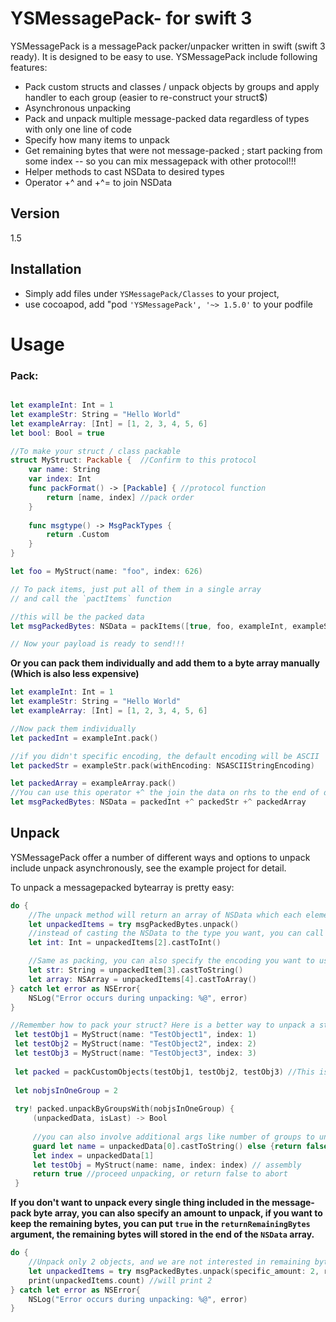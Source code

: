 # YSMessagePack- for swift 3

YSMessagePack is a messagePack packer/unpacker written in swift (swift 3 ready). It is designed to be easy to use. YSMessagePack include following features:

- Pack custom structs and classes / unpack objects by groups and apply handler to each group (easier to re-construct your struct$)
- Asynchronous unpacking
- Pack and unpack multiple message-packed data regardless of types with only one line of code
- Specify how many items to unpack
- Get remaining bytes that were not message-packed ; start packing from some index -- so you can mix messagepack with other protocol!!! 
- Helper methods to cast NSData to desired types
- Operator +^ and +^= to join NSData 


## Version
 1.5

## Installation

- Simply add files under `YSMessagePack/Classes` to your project, 
- use cocoapod, add "pod `'YSMessagePack', '~> 1.5.0'` to your podfile  

# Usage 
### Pack:



```swift

let exampleInt: Int = 1
let exampleStr: String = "Hello World"
let exampleArray: [Int] = [1, 2, 3, 4, 5, 6]
let bool: Bool = true

//To make your struct / class packable
struct MyStruct: Packable {  //Confirm to this protocol
    var name: String
    var index: Int
    func packFormat() -> [Packable] { //protocol function
        return [name, index] //pack order
    }
    
    func msgtype() -> MsgPackTypes {
        return .Custom
    }
}

let foo = MyStruct(name: "foo", index: 626)

// To pack items, just put all of them in a single array
// and call the `pactItems` function

//this will be the packed data
let msgPackedBytes: NSData = packItems([true, foo, exampleInt, exampleStr, exampleArray]) 

// Now your payload is ready to send!!!

```

**Or you can pack them individually and add them to a byte array manually (Which is also less expensive)**

```swift
let exampleInt: Int = 1
let exampleStr: String = "Hello World"
let exampleArray: [Int] = [1, 2, 3, 4, 5, 6]

//Now pack them individually
let packedInt = exampleInt.pack()

//if you didn't specific encoding, the default encoding will be ASCII
let packedStr = exampleStr.pack(withEncoding: NSASCIIStringEncoding) 

let packedArray = exampleArray.pack()
//You can use this operator +^ the join the data on rhs to the end of data on lhs
let msgPackedBytes: NSData = packedInt +^ packedStr +^ packedArray
```
## Unpack

YSMessagePack offer a number of different ways and options to unpack include unpack asynchronously, see the example project for detail.

To unpack a messagepacked bytearray is pretty easy:

```swift
do {
    //The unpack method will return an array of NSData which each element is an unpacked object
    let unpackedItems = try msgPackedBytes.unpack()
    //instead of casting the NSData to the type you want, you can call these `.castTo..` methods to do the job for you
    let int: Int = unpackedItems[2].castToInt()

    //Same as packing, you can also specify the encoding you want to use, default is ASCII
    let str: String = unpackedItem[3].castToString() 
    let array: NSArray = unpackedItems[4].castToArray() 
} catch let error as NSError{
    NSLog("Error occurs during unpacking: %@", error)
}

//Remember how to pack your struct? Here is a better way to unpack a stream of bytes formatted in specific format
 let testObj1 = MyStruct(name: "TestObject1", index: 1)
 let testObj2 = MyStruct(name: "TestObject2", index: 2)
 let testObj3 = MyStruct(name: "TestObject3", index: 3)
 
 let packed = packCustomObjects(testObj1, testObj2, testObj3) //This is an other method that can pack your own struct easier
 
 let nobjsInOneGroup = 2
 
 try! packed.unpackByGroupsWith(nobjsInOneGroup) {
     (unpackedData, isLast) -> Bool
     
     //you can also involve additional args like number of groups to unpack
     guard let name = unpackedData[0].castToString() else {return false} //abort unpacking hen something wrong
     let index = unpackedData[1]
     let testObj = MyStruct(name: name, index: index) // assembly      
     return true //proceed unpacking, or return false to abort
 } 

```


**If you don't want to unpack every single thing included in the message-pack byte array, you can also specify an amount to unpack, if you want to keep the remaining bytes, you can put `true` in the `returnRemainingBytes` argument, the remaining bytes will stored in the end of the `NSData` array.**

```swift
do {
    //Unpack only 2 objects, and we are not interested in remaining bytes
    let unpackedItems = try msgPackedBytes.unpack(specific_amount: 2, returnRemainingBytes: false)
    print(unpackedItems.count) //will print 2
} catch let error as NSError{
    NSLog("Error occurs during unpacking: %@", error)
}
```
